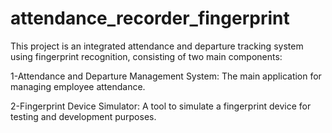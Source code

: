 # attendance_recorder_fingerprint

This project is an integrated attendance and departure tracking system using fingerprint recognition, consisting of two main components:

1-Attendance and Departure Management System: The main application for managing employee attendance.

2-Fingerprint Device Simulator: A tool to simulate a fingerprint device for testing and development purposes.